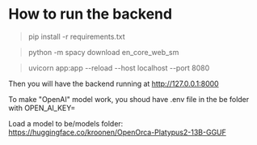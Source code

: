 # How to run the backend

> pip install -r requirements.txt

> python -m spacy download en_core_web_sm

> uvicorn app:app --reload --host localhost --port 8080

Then you will have the backend running at http://127.0.0.1:8000

To make "OpenAI" model work, you shoud have .env file in the be folder with OPEN_AI_KEY=<key>

Load a model to be/models folder: https://huggingface.co/kroonen/OpenOrca-Platypus2-13B-GGUF 